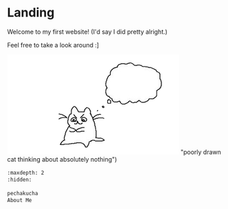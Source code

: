 # Landing

Welcome to my first website! (I'd say I did pretty alright.)


Feel free to take a look around :]

![kitty](/_static/img/ms_cat.png) "poorly drawn cat thinking about absolutely nothing")



<!-- use this to make a menu when you add more pages -->
```{toctree}
:maxdepth: 2
:hidden:

pechakucha
About Me

``` 
